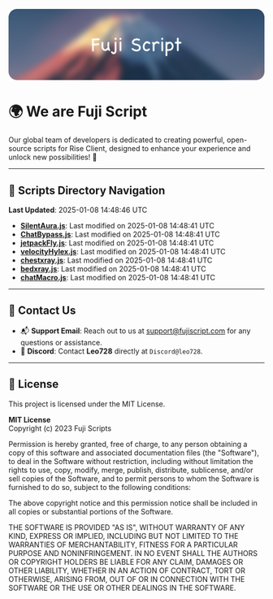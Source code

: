 ![Banner](.github/b.webp)

# 🌍 **We are Fuji Script**

Our global team of developers is dedicated to creating powerful, open-source scripts for Rise Client, designed to enhance your experience and unlock new possibilities! 🌟

---
<!-- SCRIPTS_NAVIGATION_START -->
## 📂 **Scripts Directory Navigation**

**Last Updated**: 2025-01-08 14:48:46 UTC

- **[SilentAura.js](scripts/SilentAura.js)**: Last modified on 2025-01-08 14:48:41 UTC
- **[ChatBypass.js](scripts/ChatBypass.js)**: Last modified on 2025-01-08 14:48:41 UTC
- **[jetpackFly.js](scripts/jetpackFly.js)**: Last modified on 2025-01-08 14:48:41 UTC
- **[velocityHylex.js](scripts/velocityHylex.js)**: Last modified on 2025-01-08 14:48:41 UTC
- **[chestxray.js](scripts/chestxray.js)**: Last modified on 2025-01-08 14:48:41 UTC
- **[bedxray.js](scripts/bedxray.js)**: Last modified on 2025-01-08 14:48:41 UTC
- **[chatMacro.js](scripts/chatMacro.js)**: Last modified on 2025-01-08 14:48:41 UTC

<!-- SCRIPTS_NAVIGATION_END -->

---

## 💬 **Contact Us**  
- 📬 **Support Email**: Reach out to us at [support@fujiscript.com](mailto:support@fujiscript.com) for any questions or assistance.  
- 💬 **Discord**: Contact **Leo728** directly at `Discord@leo728`.

---

## 📜 **License**

This project is licensed under the MIT License.  

**MIT License**  
Copyright (c) 2023 Fuji Scripts  

Permission is hereby granted, free of charge, to any person obtaining a copy of this software and associated documentation files (the "Software"), to deal in the Software without restriction, including without limitation the rights to use, copy, modify, merge, publish, distribute, sublicense, and/or sell copies of the Software, and to permit persons to whom the Software is furnished to do so, subject to the following conditions:  

The above copyright notice and this permission notice shall be included in all copies or substantial portions of the Software.  

THE SOFTWARE IS PROVIDED "AS IS", WITHOUT WARRANTY OF ANY KIND, EXPRESS OR IMPLIED, INCLUDING BUT NOT LIMITED TO THE WARRANTIES OF MERCHANTABILITY, FITNESS FOR A PARTICULAR PURPOSE AND NONINFRINGEMENT. IN NO EVENT SHALL THE AUTHORS OR COPYRIGHT HOLDERS BE LIABLE FOR ANY CLAIM, DAMAGES OR OTHER LIABILITY, WHETHER IN AN ACTION OF CONTRACT, TORT OR OTHERWISE, ARISING FROM, OUT OF OR IN CONNECTION WITH THE SOFTWARE OR THE USE OR OTHER DEALINGS IN THE SOFTWARE.  
